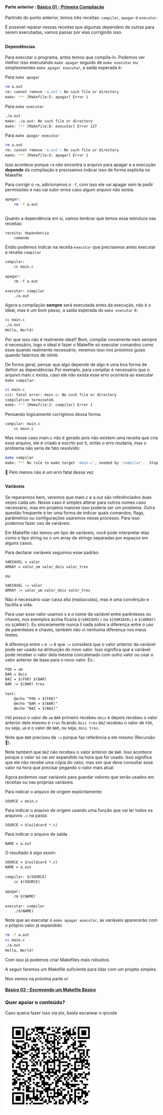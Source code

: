 #### Parte anterior : [Básico 01 - Primeira Compilação](https://github.com/rapdos-s/Galactic-Guide-to-Makefile-Creation/tree/main/basic%2001%20-%20First%20compilation)


Partindo do ponto anterior, temos três receitas: `compilar`, `apagar` e `executar`.

É possível reparar nessas receitas que algumas dependem de outras para serem executadas, vamos passar por elas corrigindo isso.

<h2></h2> <!-- Line divisor -->

#### Dependências

Para executar o programa, antes temos que compila-lo.
Podemos ver melhor isso executando `make apagar` seguido de `make executar` ou simplesmentes `make apagar executar`, a saída esperada é:

Para `make apagar`
```bash
rm a.out
rm: cannot remove 'a.out': No such file or directory
make: *** [Makefile:5: apagar] Error 1
```
Para `make executar`
```bash
./a.out
make: ./a.out: No such file or directory
make: *** [Makefile:8: executar] Error 127
```

Para `make apagar executar`
```bash
rm a.out
rm: cannot remove 'a.out': No such file or directory
make: *** [Makefile:5: apagar] Error 1
```

Isso acontece porque `rm` não encontra o arquivo para apagar e a execução **depende** da compilação e precisamos indicar isso de forma explícita no Makefile

Para corrigir o `rm`, adicionamos o `-f`, com isso ele vai apagar sem te pedir permissões e nao vai subir erros caso algum arquivo não exista.

```bash
apagar:
	rm -f a.out
```

<h2></h2> <!-- Line divisor -->

Quanto a dependência em si, vamos lembrar que temos essa estrutura nas receitas:
```make
receita: dependencia
	comando
```

Então podemos indicar na receita `executar` que precisamos antes executar a receita `compilar`
```make
compilar:
	cc main.c

apagar:
	rm -f a.out

executar: compilar
	./a.out
```

Agora a compilação **sempre** será executada antes da execução, não é o ideal, mas é um bom passo, a saída esperada do `make executar` é:
```bash
cc main.c
./a.out
Hello, World!
```

Por que isso não é realmente ideal?
Bom, compilar novamente nem sempre é necessário, logo o ideal é fazer o Makefile só executar comandos como esse quando realmente necessário, veremos isso nos próximos guias quando falarmos de relink.

De forma geral, pensar que algo depende de algo é uma boa forma de definir as dependências
Por exemplo, para compilar é necessário que o arquivo main.c exista, caso ele não exista esse erro ocorreria ao executar `make compilar`:

```bash
cc main.c
cc1: fatal error: main.c: No such file or directory
compilation terminated.
make: *** [Makefile:2: compilar] Error 1
```

Pensando logicamente corrigimos dessa forma:
```make
compilar: main.c
	cc main.c
```

Mas nesse caso main.c não é gerado pois não existem uma receita que cria esse arquivo, ele é criado e escrito por ti, então o erro mudaria, mas o problema não seria de fato resolvido:
```bash
make compilar
make: *** No rule to make target 'main.c', needed by 'compilar'.  Stop.
```

:eyes: Pelo menos não é um erro fatal dessa vez 

<h2></h2> <!-- Line divisor -->

#### Variáveis

Se repararmos bem, veremos que main.c e a.out são referênciados duas vezes cada um. Nesse caso é simples alterar para outros nomes caso necessário, mas em projetos maiores isso poderia ser um problema. Outra questão frequente é ter uma forma de indicar quais comandos, flags, parâmetros ou configurações usaremos nesse processo. Para isso podemos fazer uso de variáveis.

Em Makefile não temos um tipo de variáveis, você pode interpretar elas como o tipo string ou o um array de strings separadas por espaços em alguns casos.

Para declarar variáveis seguimos esse padrão:
```make
VARIAVEL = valor
ARRAY = valor_um valor_dois valor_tres
```
ou
```make
VARIAVEL := valor
ARRAY := valor_um valor_dois valor_tres
```

Não é necessário usar caixa alta (maiúsculas), mas é uma convênção e facilita a vida.

Para usar esse valor usamos `$` e o nome da variável entre parênteses ou chaves, nos exemplos acima ficaria `$(VARIAVEL)` ou `${VARIAVEL}` e `$(ARRAY)` ou `${ARRAY}`. Eu sinceramente nunca li nada sobre a diferença entre o uso de parenteses e chaves, também não vi nenhuma diferença nos meus testes.

A diferença entre `=` e `:=` é que `:=` considera que o valor anterior da variável pode ser usado na atribuição do novo valor. Isso significa que a variável pode receber o valor dela mesma concatenado com outro valor ou usar o valor anterior de base para o novo valor. Ex.:

```make
FOO = um
BAR = dois
BAZ = $(FOO) $(BAR)
BAR := $(BAR) tres

test:
	@echo "FOO = $(FOO)"
	@echo "BAR = $(BAR)"
	@echo "BAZ = $(BAZ)"
```

`FOO` possui o valor de `um`
`BAR` primeiro recebeu `dois` e depois recebeu o valor anterior dele mesmo e `tres` ficando `dois tres`
`BAZ` recebeu o valor de `FOO`, ou seja, `um` e o valor de `BAR`, ou seja, `dois tres`.

Note que `BAR` precisou de `:=` porque faz referência a ele mesmo (Recursão :eyes:).

Note também que `BAZ` não recebeu o valor anterior de `BAR`. Isso acontece porque o valor só vai ser expandido na hora que for usado. Isso significa que ele não recebe uma cópia do valor, mas sim que deve consultar esse valor na hora que precisar pegando o valor mais atual

Agora podemos usar variáveis para guardar valores que serão usados em receitas ou nas próprias variáveis.

Para indicar o arquivo de origem explícitamente:
```make
SOURCE = main.c
```
Para indicar o arquivo de origem usando uma função que vai ler todos os arquivos `.c` na pasta:
```make
SOURCE = $(wildcard *.c)
```

Para indicar o arquivo de saída
```make
NAME = a.out
```

O resultado é algo assim:
```make
SOURCE = $(wildcard *.c)
NAME = a.out

compilar: $(SOURCE)
	cc $(SOURCE)

apagar:
	rm $(NAME)

executar: compilar
	./$(NAME)
```

Note que ao executar o `make apagar executar`, as variáveis aparecerão com o próprio valor já expandido:
```bash
rm -f a.out
cc main.c  
./a.out
Hello, World!
```

Com isso já podemos criar Makefiles mais robustos.

A seguir faremos um Makefile suficiente para lidar com um projeto simples.

Nos vemos na próxima parte o/

#### [Básico 03 - Escrevendo um Makefile Básico](https://github.com/rapdos-s/Galactic-Guide-to-Makefile-Creation/tree/main/basic%2003%20-%20Writing%20a%20basic%20Makefile)

### Quer apoiar o conteúdo?
Caso queira fazer isso via pix, basta escanear o qrcode

<img src="assets/qrcode-pix.png" alt="QRCode Pix" width="300"/>
